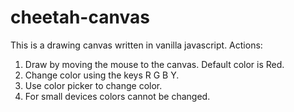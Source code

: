 # cheetah-canvas
This is a drawing canvas written in vanilla javascript.
Actions:
1. Draw by moving the mouse to the canvas. Default color is Red.
2. Change color using the keys R G B Y.
3. Use color picker to change color.
4. For small devices colors cannot be changed.
